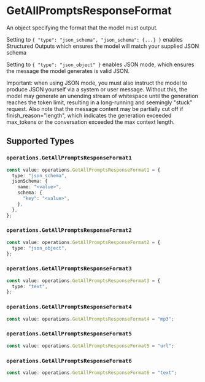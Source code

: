 # GetAllPromptsResponseFormat

An object specifying the format that the model must output. 

 Setting to `{ "type": "json_schema", "json_schema": {...} }` enables Structured Outputs which ensures the model will match your supplied JSON schema 

 Setting to `{ "type": "json_object" }` enables JSON mode, which ensures the message the model generates is valid JSON.

Important: when using JSON mode, you must also instruct the model to produce JSON yourself via a system or user message. Without this, the model may generate an unending stream of whitespace until the generation reaches the token limit, resulting in a long-running and seemingly "stuck" request. Also note that the message content may be partially cut off if finish_reason="length", which indicates the generation exceeded max_tokens or the conversation exceeded the max context length.


## Supported Types

### `operations.GetAllPromptsResponseFormat1`

```typescript
const value: operations.GetAllPromptsResponseFormat1 = {
  type: "json_schema",
  jsonSchema: {
    name: "<value>",
    schema: {
      "key": "<value>",
    },
  },
};
```

### `operations.GetAllPromptsResponseFormat2`

```typescript
const value: operations.GetAllPromptsResponseFormat2 = {
  type: "json_object",
};
```

### `operations.GetAllPromptsResponseFormat3`

```typescript
const value: operations.GetAllPromptsResponseFormat3 = {
  type: "text",
};
```

### `operations.GetAllPromptsResponseFormat4`

```typescript
const value: operations.GetAllPromptsResponseFormat4 = "mp3";
```

### `operations.GetAllPromptsResponseFormat5`

```typescript
const value: operations.GetAllPromptsResponseFormat5 = "url";
```

### `operations.GetAllPromptsResponseFormat6`

```typescript
const value: operations.GetAllPromptsResponseFormat6 = "text";
```

